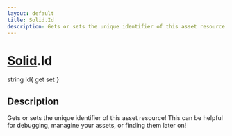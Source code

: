 ```yaml
---
layout: default
title: Solid.Id
description: Gets or sets the unique identifier of this asset resource! This can be helpful for debugging, managine your assets, or finding them later on!
---
```

# [Solid]({{site.url}}/Pages/StereoKit/Solid.html).Id

<div class='signature' markdown='1'>
string Id{ get set }
</div>

## Description
Gets or sets the unique identifier of this asset resource!
This can be helpful for debugging, managine your assets, or finding
them later on!

